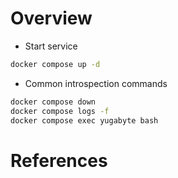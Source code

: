 # Overview

- Start service

```bash
docker compose up -d
```      

- Common introspection commands

```bash
docker compose down
docker compose logs -f
docker compose exec yugabyte bash
```

# References

